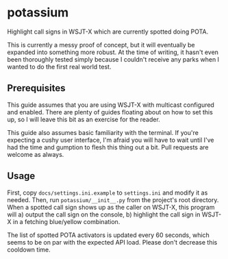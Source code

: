 # potassium
Highlight call signs in WSJT-X which are currently spotted doing POTA.

This is currently a messy proof of concept, but it will eventually be expanded
into something more robust. At the time of writing, it hasn't even been
thoroughly tested simply because I couldn't receive any parks when I wanted to
do the first real world test.

## Prerequisites
This guide assumes that you are using WSJT-X with multicast configured and
enabled. There are plenty of guides floating about on how to set this up, so I
will leave this bit as an exercise for the reader.

This guide also assumes basic familiarity with the terminal. If you're expecting
a cushy user interface, I'm afraid you will have to wait until I've had the time
and gumption to flesh this thing out a bit. Pull requests are welcome as always.

## Usage
First, copy `docs/settings.ini.example` to `settings.ini` and modify it as
needed. Then, run `potassium/__init__.py` from the project's root directory.
When a spotted call sign shows up as the caller on WSJT-X, this program will a)
output the call sign on the console, b) highlight the call sign in WSJT-X in a
fetching blue/yellow combination.

The list of spotted POTA activators is updated every 60 seconds, which seems to
be on par with the expected API load. Please don't decrease this cooldown time.

